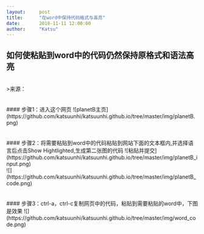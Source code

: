 ```yaml
---
layout:     post
title:      "在word中保持代码格式与高亮"
date:       2018-11-11 12:00:00
author:     "Katsu"
---
```


## 如何使粘贴到word中的代码仍然保持原格式和语法高亮
<br>
>来源：<https://blog.csdn.net/qq_40395278/article/details/81045952>
<br>
<br>
<br>
#### 步骤1：进入这个网页<http://www.planetb.ca/syntax-highlight-word>
![planetB主页](https://github.com/katsuunhi/katsuunhi.github.io/tree/master/img/planetB.png)<br>
<br>
<br>
#### 步骤2：将需要粘贴到word中的代码粘贴到网站下面的文本框内,并选择语言后点击Show Hightlighted,生成第二张图的代码
![粘贴并提交](https://github.com/katsuunhi/katsuunhi.github.io/tree/master/img/planetB_input.png)<br>
![](https://github.com/katsuunhi/katsuunhi.github.io/tree/master/img/planetB_code.png)<br>
<br>
<br>
#### 步骤3：ctrl-a，ctrl-c复制网页中的代码，粘贴到需要粘贴的word中，下图是效果
![](https://github.com/katsuunhi/katsuunhi.github.io/tree/master/img/word_code.png)